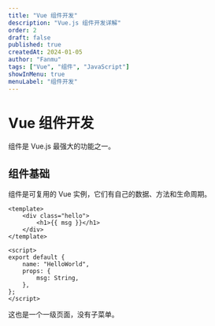 ```yaml
---
title: "Vue 组件开发"
description: "Vue.js 组件开发详解"
order: 2
draft: false
published: true
createdAt: 2024-01-05
author: "Fanmu"
tags: ["Vue", "组件", "JavaScript"]
showInMenu: true
menuLabel: "组件开发"
---
```


# Vue 组件开发

组件是 Vue.js 最强大的功能之一。

## 组件基础

组件是可复用的 Vue 实例，它们有自己的数据、方法和生命周期。

```vue
<template>
	<div class="hello">
		<h1>{{ msg }}</h1>
	</div>
</template>

<script>
export default {
	name: "HelloWorld",
	props: {
		msg: String,
	},
};
</script>
```

这也是一个一级页面，没有子菜单。
